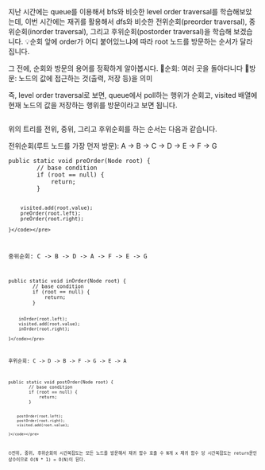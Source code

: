 <p>지난 시간에는 queue를 이용해서 bfs와 비슷한 level order traversal를 학습해보았는데, 이번 시간에는 재귀를 활용해서 dfs와 비슷한 전위순회(preorder traversal), 중위순회(inorder traversal), 그리고 후위순회(postorder traversal)을 학습해 보겠습니다.
💡순회 앞에 order가 어디 붙어있느냐에 따라 root 노드를 방문하는 순서가 달라집니다.</p>
<p>그 전에, 순회와 방문의 용어를 정확하게 알아봅시다.
🔖순회: 여러 곳을 돌아다니다
🔖방문: 노드의 값에 접근하는 것(출력, 저장 등)을 의미</p>
<p>즉, level order traversal로 보면, queue에서 poll하는 행위가 순회고, visited 배열에 현재 노드의 값을 저장하는 행위를 방문이라고 보면 됩니다.</p>
<p><img alt="" src="https://velog.velcdn.com/images/csj0209/post/6820f8bf-4afa-475e-9d45-4a68035b5cd5/image.png" /></p>
<p>위의 트리를 전위, 중위, 그리고 후위순회를 하는 순서는 다음과 같습니다.</p>
<p>전위순회(루트 노드를 가장 먼저 방문): A -&gt; B -&gt; C -&gt; D -&gt; E -&gt; F -&gt; G</p>
<pre><code class="language-java">public static void preOrder(Node root) {
        // base condition
        if (root == null) {
            return;
        }

        visited.add(root.value);
        preOrder(root.left);
        preOrder(root.right);

    }</code></pre>
<p>중위순회: C -&gt; B -&gt; D -&gt; A -&gt; F -&gt; E -&gt; G</p>
<pre><code class="language-java">public static void inOrder(Node root) {
        // base condition
        if (root == null) {
            return;
        }

        inOrder(root.left);
        visited.add(root.value);
        inOrder(root.right);

    }</code></pre>
<p>후위순회: C -&gt; D -&gt; B -&gt; F -&gt; G -&gt; E -&gt; A</p>
<pre><code class="language-java">public static void postOrder(Node root) {
        // base condition
        if (root == null) {
            return;
        }

        postOrder(root.left);
        postOrder(root.right);
        visited.add(root.value);

    }</code></pre>
<p>⏰전위, 중위, 후위순회의 시간복잡도는 모든 노드를 방문해서 재귀 함수 호출 수 N개 x 재귀 함수 당 시간복잡도는 return문인 상수이므로 O(N * 1) = O(N)이 된다.</p>